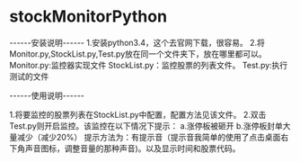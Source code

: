 # stockMonitorPython

------安装说明------
1.安装python3.4，这个去官网下载，很容易。
2.将Monitor.py,StockList.py,Test.py放在同一个文件夹下，放在哪里都可以。
	Monitor.py:监控器实现文件
	StockList.py：监控股票的列表文件。
	Test.py:执行测试的文件





------使用说明------

1.将要监控的股票列表在StockList.py中配置，配置方法见该文件。
2.双击Test.py则开启监控。该监控在以下情况下提示：
  a.涨停板被砸开
  b.涨停板封单大量减少（减少20%）
  提示方法为：有提示音（提示音我简单的使用了点击桌面右下角声音图标，调整音量的那种声音)。以及显示时间和股票代码。


